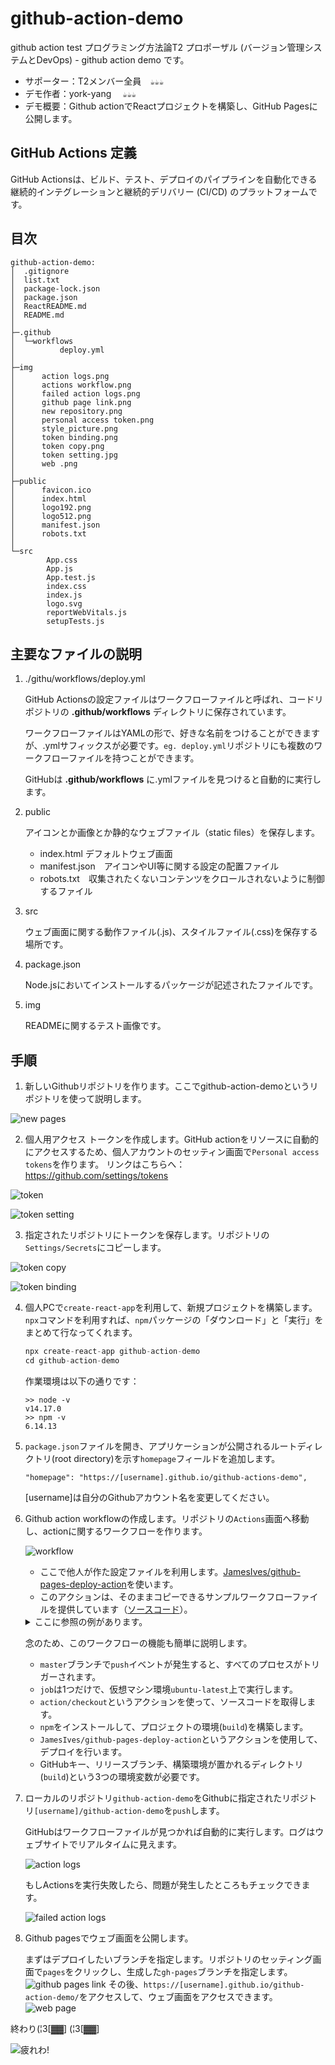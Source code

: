 # github-action-demo
github action test
プログラミング方法論T2 プロポーザル (バージョン管理システムとDevOps) - github action demo です。
- サポーター：T2メンバー全員　`☕☕☕`
- デモ作者：york-yang 　`☕☕☕`
- デモ概要：Github actionでReactプロジェクトを構築し、GitHub Pagesに公開します。


## GitHub Actions 定義
GitHub Actionsは、ビルド、テスト、デプロイのパイプラインを自動化できる継続的インテグレーションと継続的デリバリー (CI/CD) のプラットフォームです。

## 目次
```
github-action-demo:
│  .gitignore
│  list.txt
│  package-lock.json
│  package.json
│  ReactREADME.md
│  README.md
│  
├─.github
│  └─workflows
│          deploy.yml
│          
├─img
│      action logs.png
│      actions workflow.png
│      failed action logs.png
│      github page link.png
│      new repository.png
│      personal access token.png
│      style_picture.png
│      token binding.png
│      token copy.png
│      token setting.jpg
│      web .png
│          
├─public
│      favicon.ico
│      index.html
│      logo192.png
│      logo512.png
│      manifest.json
│      robots.txt
│      
└─src
        App.css
        App.js
        App.test.js
        index.css
        index.js
        logo.svg
        reportWebVitals.js
        setupTests.js
```

## 主要なファイルの説明
1. ./githu/workflows/deploy.yml

   GitHub Actionsの設定ファイルはワークフローファイルと呼ばれ、コードリポジトリの **.github/workflows** ディレクトリに保存されています。

   ワークフローファイルはYAMLの形で、好きな名前をつけることができますが、.ymlサフィックスが必要です。`eg. deploy.yml`リポジトリにも複数のワークフローファイルを持つことができます。

   GitHubは **.github/workflows** に.ymlファイルを見つけると自動的に実行します。

2. public

   アイコンとか画像とか静的なウェブファイル（static files）を保存します。
   - index.html デフォルトウェブ画面
   - manifest.json　アイコンやUI等に関する設定の配置ファイル
   - robots.txt　収集されたくないコンテンツをクロールされないように制御するファイル
   
3. src
   
   ウェブ画面に関する動作ファイル(.js)、スタイルファイル(.css)を保存する場所です。

4. package.json
    
   Node.jsにおいてインストールするパッケージが記述されたファイルです。

5. img
   
   READMEに関するテスト画像です。


## 手順
1. 新しいGithubリポジトリを作ります。ここでgithub-action-demoというリポジトリを使って説明します。

  ![new pages](https://github.com/york-yang-me/github-action-demo/blob/master/img/new%20repository.png)
  
2. 個人用アクセス トークンを作成します。GitHub actionをリソースに自動的にアクセスするため、個人アカウントのセッティン画面で`Personal access tokens`を作ります。
   リンクはこちらへ：https://github.com/settings/tokens

  ![token](https://github.com/york-yang-me/github-action-demo/blob/master/img/personal%20access%20token.png)

  ![token setting](https://github.com/york-yang-me/github-action-demo/blob/master/img/token%20setting.jpg)

3. 指定されたリポジトリにトークンを保存します。リポジトリの`Settings/Secrets`にコピーします。

  ![token copy](https://github.com/york-yang-me/github-action-demo/blob/master/img/token%20copy.png)

  ![token binding](https://github.com/york-yang-me/github-action-demo/blob/master/img/token%20binding.png)

4. 個人PCで`create-react-app`を利用して、新規プロジェクトを構築します。`npx`コマンドを利用すれば、`npm`パッケージの「ダウンロード」と「実行」をまとめて行なってくれます。
   ```node.js
   npx create-react-app github-action-demo
   cd github-action-demo
   ```
   作業環境は以下の通りです：
   ```shell
   >> node -v
   v14.17.0
   >> npm -v
   6.14.13
   ```

5. `package.json`ファイルを開き、アプリケーションが公開されるルートディレクトリ(root directory)を示す`homepage`フィールドを追加します。
   ```
   "homepage": "https://[username].github.io/github-actions-demo",
   ```
   [username]は自分のGithubアカウント名を変更してください。

6. Github action workflowの作成します。リポジトリの`Actions`画面へ移動し、actionに関するワークフローを作ります。

   ![workflow](https://github.com/york-yang-me/github-action-demo/blob/master/img/actions%20workflow.png)

   - ここで他人が作た設定ファイルを利用します。[JamesIves/github-pages-deploy-action](https://github.com/marketplace/actions/deploy-to-github-pages)を使います。
 　
   - このアクションは、そのままコピーできるサンプルワークフローファイルを提供しています（[ソースコード](https://github.com/ruanyf/github-actions-demo/blob/master/.github/workflows/ci.yml)）。
   
   <details><summary>ここに参照の例があります。</summary>     
   <p>
           
   ```yml
        name: GitHub Actions Build and Deploy Demo
        on:
          push:
            branches:
              - master
        jobs:
          build-and-deploy:
            runs-on: ubuntu-latest
            steps:
              - name: Checkout 🛎️
                uses: actions/checkout@v2.3.1
                with:
                  persist-credentials: false

              - name: Install and Build 🔧
                run: |
                  npm install
                  npm run-script build

              - name: Deploy 🚀
                uses: JamesIves/github-pages-deploy-action@4.1.1
                with:
                  branch: gh-pages
                  folder: build
                  token: ${{ secrets.ACCESS_TOKEN }}   
   ```
           
   </p>
   </details>
   
   念のため、このワークフローの機能も簡単に説明します。
   - `master`ブランチで`push`イベントが発生すると、すべてのプロセスがトリガーされます。
   - `job`は1つだけで、仮想マシン環境`ubuntu-latest`上で実行します。
   - `action/checkout`というアクションを使って、ソースコードを取得します。
   - `npm`をインストールして、プロジェクトの環境(`build`)を構築します。
   - `JamesIves/github-pages-deploy-action`というアクションを使用して、デプロイを行います。
   - GitHubキー、リリースブランチ、構築環境が置かれるディレクトリ(`build`)という3つの環境変数が必要です。 
    
7. ローカルのリポジトリ`github-action-demo`をGithubに指定されたリポジトリ`[username]/github-action-demo`を`push`します。
   
   GitHubはワークフローファイルが見つかれば自動的に実行します。ログはウェブサイトでリアルタイムに見えます。
   
   ![action logs](https://github.com/york-yang-me/github-action-demo/blob/master/img/action%20logs.png)
   
   もしActionsを実行失敗したら、問題が発生したところもチェックできます。
   
   ![failed action logs](https://github.com/york-yang-me/github-action-demo/blob/master/img/failed%20action%20logs.png)
8. Github pagesでウェブ画面を公開します。

   まずはデプロイしたいブランチを指定します。リポジトリのセッティング画面で`pages`をクリックし、生成した`gh-pages`ブランチを指定します。
    ![github pages link](https://github.com/york-yang-me/github-action-demo/blob/master/img/github%20page%20link.png)
   その後、`https://[username].github.io/github-action-demo/`をアクセスして、ウェブ画面をアクセスできます。
   ![web page](https://github.com/york-yang-me/github-action-demo/blob/master/img/web%20.png)
   

終わり(¦3[▓▓] (¦3[▓▓] 

![疲れわ!](https://github.com/york-yang-me/github-action-demo/blob/master/img/style_picture.png)
